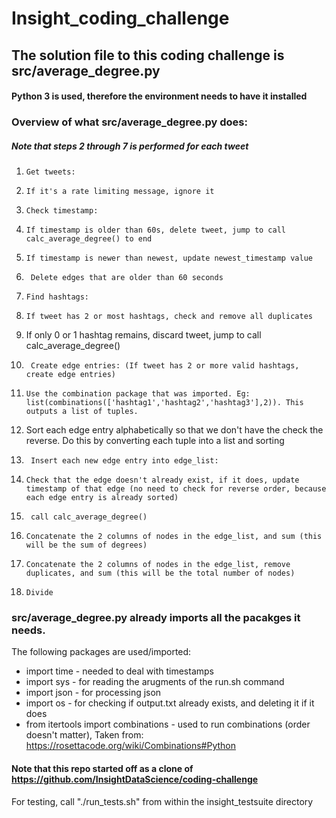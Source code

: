 # Insight_coding_challenge

## The solution file to this coding challenge is src/average_degree.py 
#### Python 3 is used, therefore the environment needs to have it installed

### Overview of what src/average_degree.py does:
##### Note that steps 2 through 7 is performed for each tweet
1.     Get tweets:
  1.     If it's a rate limiting message, ignore it
2.     Check timestamp:
  2.     If timestamp is older than 60s, delete tweet, jump to call calc_average_degree() to end
  2.     If timestamp is newer than newest, update newest_timestamp value
3.      Delete edges that are older than 60 seconds
4.     Find hashtags:
  4.     If tweet has 2 or most hashtags, check and remove all duplicates
  4.    If only 0 or 1 hashtag remains, discard tweet, jump to call calc_average_degree()
5.   	Create edge entries: (If tweet has 2 or more valid hashtags, create edge entries)
  5.     Use the combination package that was imported. Eg: list(combinations(['hashtag1','hashtag2','hashtag3'],2)). This outputs a list of tuples.
  5.    Sort each edge entry alphabetically so that we don't have the check the reverse. Do this by converting each tuple into a list and sorting
6.      Insert each new edge entry into edge_list:
  6.     Check that the edge doesn't already exist, if it does, update timestamp of that edge (no need to check for reverse order, because each edge entry is already sorted)
7.      call calc_average_degree()
  7.     Concatenate the 2 columns of nodes in the edge_list, and sum (this will be the sum of degrees)
  7.     Concatenate the 2 columns of nodes in the edge_list, remove duplicates, and sum (this will be the total number of nodes)
  7.     Divide


### src/average_degree.py already imports all the pacakges it needs. 

The following packages are used/imported:

* import time - needed to deal with timestamps
* import sys - for reading the arugments of the run.sh command
* import json - for processing json
* import os - for checking if output.txt already exists, and deleting it if it does
* from itertools import combinations - used to run combinations (order doesn't matter), Taken from: https://rosettacode.org/wiki/Combinations#Python


#### Note that this repo started off as a clone of https://github.com/InsightDataScience/coding-challenge

For testing, call "./run_tests.sh" from within the insight_testsuite directory